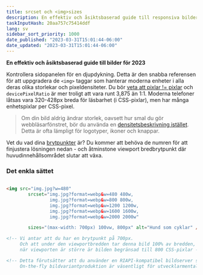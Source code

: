 ```yaml
---
title: srcset och <img>sizes
description: En effektiv och åsiktsbaserad guide till responsiva bilder för 2023
taskInputHash: 20aa757c75414ddf
lang: sv
sidebar_sort_priority: 1000
date_published: "2023-03-31T15:01:44-06:00"
date_updated: "2023-03-31T15:01:44-06:00"
---
```

**En effektiv och åsiktsbaserad guide till bilder för 2023**

Kontrollera sidopanelen för en djupdykning. Detta är den snabba referensen för att uppgradera de `<img>` taggar som hanterar moderna enheter i alla deras olika storlekar och pixeldensiteter. Du bör [veta att pixlar != pixlar](/en/pixels-not-pixels) och `devicePixelRatio` är mer troligt att vara runt 3,875 än 1:1. Moderna telefoner låtsas vara 320-428px breda för läsbarhet (i CSS-pixlar), men har många enhetspixlar per CSS-pixel.

> Om din bild aldrig ändrar storlek, oavsett hur smal du gör webbläsarfönstret, bör du använda en [densitetsbeskrivning istället](/en/density-descriptors). Detta är ofta lämpligt för logotyper, ikoner och knappar.

Vet du vad dina [brytpunkter](/en/breakpoints) är? Du kommer att behöva de numren för att finjustera lösningen nedan - och åtminstone viewport bredbrytpunkt där huvudinnehållsområdet slutar att växa.


### Det enkla sättet

```html

<img src="img.jpg?w=480" 
        srcset="img.jpg?format=webp&w=480 480w, 
                img.jpg?format=webp&w=800 800w, 
                img.jpg?format=webp&w=1200 1200w, 
                img.jpg?format=webp&w=1600 1600w, 
                img.jpg?format=webp&w=2000 2000w"

        sizes="(max-width: 700px) 100vw, 800px" alt="Hund som cyklar" />

<!-- Vi antar att du har en brytpunkt på 700px. 
     Och att under den viewportbredden tar denna bild 100% av bredden, men
     när viewporten är större är bilden begränsad till 800 CSS-pixlar -->

<!-- Detta förutsätter att du använder en RIAPI-kompatibel bildserver som Imageflow. 
     On-the-fly bildvariantproduktion är väsentligt för utvecklarmentaliteten. -->
```

